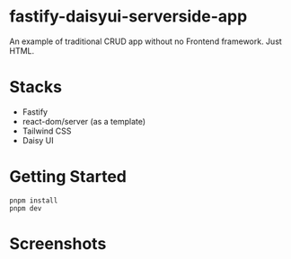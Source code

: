 # fastify-daisyui-serverside-app

An example of traditional CRUD app without no Frontend framework. Just HTML.

# Stacks

- Fastify
- react-dom/server (as a template)
- Tailwind CSS
- Daisy UI

# Getting Started

```
pnpm install
pnpm dev
```

# Screenshots
